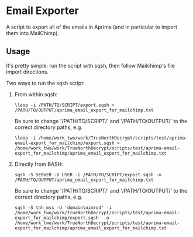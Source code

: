 Email Exporter
==============

A script to export all of the emails in Aprima (and in particular to import them into MailChimp).

Usage
-----

It's pretty simple: run the script with sqsh, then follow Mailchimp's file import directions.

Two ways to run the sqsh script:

1.	From within sqsh:

		\loop -i /PATH/TO/SCRIPT/export.sqsh > /PATH/TO/OUTPUT/aprima_email_export_for_mailchimp.txt

	Be sure to change '/PATH/TO/SCRIPT/' and '/PATH/TO/OUTPUT/' to the correct directory paths, e.g.

		\loop -i /home/work_two/work/TrueNorthDecrypt/scripts/test/aprima-email-export_for_mailchimp/export.sqsh > /home/work_two/work/TrueNorthDecrypt/scripts/test/aprima-email-export_for_mailchimp/aprima_email_export_for_mailchimp.txt

2.	Directly from BASH:

		sqsh -S SERVER -U USER -i /PATH/TO/SCRIPT/export.sqsh -o /PATH/TO/OUTPUT/aprima_email_export_for_mailchimp.txt

	Be sure to change '/PATH/TO/SCRIPT/' and '/PATH/TO/OUTPUT/' to the correct directory paths, e.g.

		sqsh -S tnh_mss -U 'domain\nimrod' -i /home/work_two/work/TrueNorthDecrypt/scripts/test/aprima-email-export_for_mailchimp/export.sqsh  -o /home/work_two/work/TrueNorthDecrypt/scripts/test/aprima-email-export_for_mailchimp/aprima_email_export_for_mailchimp.txt
